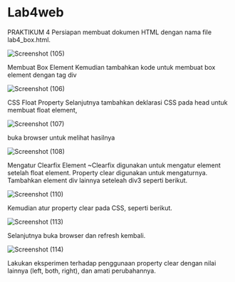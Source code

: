 # Lab4web

PRAKTIKUM 4
Persiapan membuat dokumen HTML dengan nama file lab4_box.html.

![Screenshot (105)](https://user-images.githubusercontent.com/101849655/162233048-3acf9cd0-72cd-441c-9013-e85f4168c722.png)

Membuat Box Element
Kemudian tambahkan kode untuk membuat box element dengan tag div

![Screenshot (106)](https://user-images.githubusercontent.com/101849655/162233470-9f08e1f1-c24e-4836-b77c-840f27ed5a61.png)

CSS Float Property
Selanjutnya tambahkan deklarasi CSS pada head untuk membuat float element, 

![Screenshot (107)](https://user-images.githubusercontent.com/101849655/162233840-e54a0367-c9b3-4f67-b6f9-ad9a090dc485.png)

buka browser untuk melihat hasilnya

![Screenshot (108)](https://user-images.githubusercontent.com/101849655/162234125-aaa2253d-214f-41d3-a69d-aa2464ba4227.png)

Mengatur Clearfix Element ~Clearfix digunakan untuk mengatur element setelah float element. Property clear digunakan untuk mengaturnya. Tambahkan element div lainnya seteleah div3 seperti berikut.

![Screenshot (110)](https://user-images.githubusercontent.com/101849655/162234433-20dd068e-03cd-405a-bb5e-c8138284bb43.png)

Kemudian atur property clear pada CSS, seperti berikut.

![Screenshot (113)](https://user-images.githubusercontent.com/101849655/162234893-eb1dc6b0-5469-4030-b3f6-836820d027e2.png)

Selanjutnya buka browser dan refresh kembali.

![Screenshot (114)](https://user-images.githubusercontent.com/101849655/162235003-080525bb-b666-4044-abfa-31f6d2f10878.png)

Lakukan eksperimen terhadap penggunaan property clear dengan nilai lainnya (left, both, right),
dan amati perubahannya.






